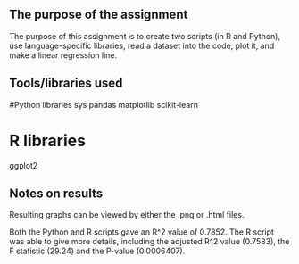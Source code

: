 ## The purpose of the assignment
The purpose of this assignment is to create two scripts (in R and Python), use language-specific libraries, read a dataset into the code, plot it, and make a linear regression line.

## Tools/libraries used
#Python libraries
sys
pandas
matplotlib
scikit-learn

# R libraries
ggplot2

## Notes on results
Resulting graphs can be viewed by either the .png or .html files.

Both the Python and R scripts gave an R^2 value of 0.7852. The R script was able to give more details, including the adjusted R^2 value (0.7583), the F statistic (29.24) and the P-value (0.0006407).


